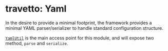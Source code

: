 travetto: Yaml
===

In the desire to provide a minimal footprint, the framework provides a minimal YAML parser/serializer to handle standard configuration structure.

[`YamlUtil`](./src/api.ts) is the main access point for this module, and will expose two method, `parse` and `serialize`.
